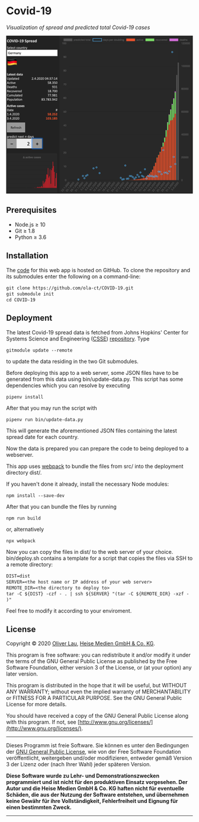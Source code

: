 # Covid-19

_Visualization of spread and predicted total Covid-19 cases_

![Covid-19 web app](webapp-preview.png)

## Prerequisites

 - Node.js ≥ 10
 - Git ≥ 1.8
 - Python ≥ 3.6

## Installation

The [code](https://github.com/ola-ct/COVID-19) for this web app is hosted on GitHub. To clone the repository and its submodules enter the following on a command-line:

```
git clone https://github.com/ola-ct/COVID-19.git
git submodule init
cd COVID-19
```

## Deployment

The latest Covid-19 spread data is fetched from Johns Hopkins' Center for Systems Science and Engineering ([CSSE](https://coronavirus.jhu.edu/map.html)) [repository](https://github.com/CSSEGISandData/COVID-19). Type 

```
gitmodule update --remote
```

to update the data residing in the two Git submodules.

Before deploying this app to a web server, some JSON files have to be generated from this data using bin/update-data.py. This script has some dependencies which you can resolve by executing

```
pipenv install
```

After that you may run the script with

```
pipenv run bin/update-data.py
```

This will generate the aforementioned JSON files containing the latest spread date for each country.

Now the data is prepared you can prepare the code to being deployed to a webserver.

This app uses [webpack](https://webpack.js.org/) to bundle the files from src/ into the deployment directory dist/.

If you haven't done it already, install the necessary Node modules: 

```
npm install --save-dev
```

After that you can bundle the files by running

```
npm run build
```

or, alternatively

```
npx webpack
```

Now you can copy the files in dist/ to the web server of your choice. bin/deploy.sh contains a template for a script that copies the files via SSH to a remote directory:

```
DIST=dist
SERVER=<the host name or IP address of your web server>
REMOTE_DIR=<the directory to deploy to>
tar -C ${DIST} -czf - . | ssh ${SERVER} "(tar -C ${REMOTE_DIR} -xzf - )"
```

Feel free to modify it according to your enviroment.


## License

Copyright &copy; 2020 [Oliver Lau](mailto:ola@ct.de), [Heise Medien GmbH & Co. KG](http://www.heise.de/).

This program is free software: you can redistribute it and/or modify it under the terms of the GNU General Public License as published by the Free Software Foundation, either version 3 of the License, or (at your option) any later version.

This program is distributed in the hope that it will be useful, but WITHOUT ANY WARRANTY; without even the implied warranty of MERCHANTABILITY or FITNESS FOR A PARTICULAR PURPOSE.  See the GNU General Public License for more details.

You should have received a copy of the GNU General Public License along with this program. If not, see [http://www.gnu.org/licenses/](http://www.gnu.org/licenses/).

---

Dieses Programm ist freie Software. Sie können es unter den Bedingungen der [GNU General Public License](http://www.gnu.org/licenses/gpl-3.0), wie von der Free Software Foundation veröffentlicht, weitergeben und/oder modifizieren, entweder gemäß Version 3 der Lizenz oder (nach Ihrer Wahl) jeder späteren Version.

__Diese Software wurde zu Lehr- und Demonstrationszwecken programmiert und ist nicht für den produktiven Einsatz vorgesehen. Der Autor und die Heise Medien GmbH & Co. KG haften nicht für eventuelle Schäden, die aus der Nutzung der Software entstehen, und übernehmen keine Gewähr für ihre Vollständigkeit, Fehlerfreiheit und Eignung für einen bestimmten Zweck.__

---

